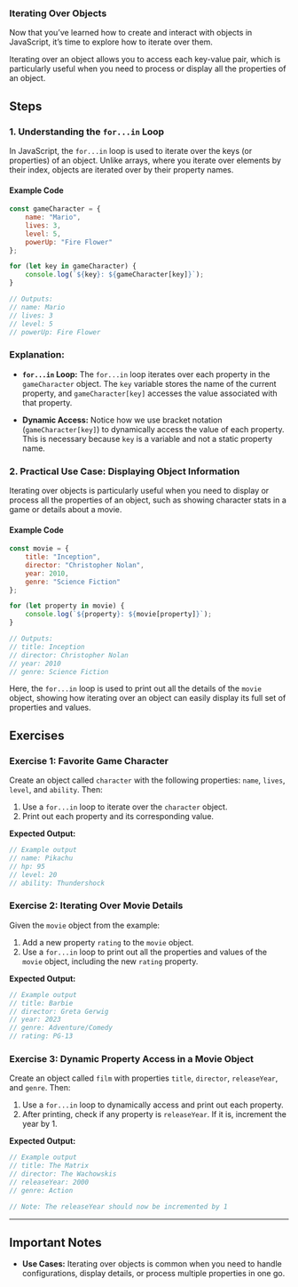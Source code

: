 ### Iterating Over Objects

Now that you’ve learned how to create and interact with objects in JavaScript, it’s time to explore how to iterate over them. 

Iterating over an object allows you to access each key-value pair, which is particularly useful when you need to process or display all the properties of an object.

## Steps

### 1. Understanding the `for...in` Loop

In JavaScript, the `for...in` loop is used to iterate over the keys (or properties) of an object. Unlike arrays, where you iterate over elements by their index, objects are iterated over by their property names.

#### Example Code

```javascript
const gameCharacter = {
    name: "Mario",
    lives: 3,
    level: 5,
    powerUp: "Fire Flower"
};

for (let key in gameCharacter) {
    console.log(`${key}: ${gameCharacter[key]}`);
}

// Outputs:
// name: Mario
// lives: 3
// level: 5
// powerUp: Fire Flower
```

### Explanation:

- **`for...in` Loop:** The `for...in` loop iterates over each property in the `gameCharacter` object. The `key` variable stores the name of the current property, and `gameCharacter[key]` accesses the value associated with that property.

- **Dynamic Access:** Notice how we use bracket notation (`gameCharacter[key]`) to dynamically access the value of each property. This is necessary because `key` is a variable and not a static property name.

### 2. Practical Use Case: Displaying Object Information

Iterating over objects is particularly useful when you need to display or process all the properties of an object, such as showing character stats in a game or details about a movie.

#### Example Code

```javascript
const movie = {
    title: "Inception",
    director: "Christopher Nolan",
    year: 2010,
    genre: "Science Fiction"
};

for (let property in movie) {
    console.log(`${property}: ${movie[property]}`);
}

// Outputs:
// title: Inception
// director: Christopher Nolan
// year: 2010
// genre: Science Fiction
```

Here, the `for...in` loop is used to print out all the details of the `movie` object, showing how iterating over an object can easily display its full set of properties and values.

## Exercises

### Exercise 1: Favorite Game Character

Create an object called `character` with the following properties: `name`, `lives`, `level`, and `ability`. Then:

1. Use a `for...in` loop to iterate over the `character` object.
2. Print out each property and its corresponding value.

**Expected Output:**

```javascript
// Example output
// name: Pikachu
// hp: 95
// level: 20
// ability: Thundershock
```

### Exercise 2: Iterating Over Movie Details

Given the `movie` object from the example:

1. Add a new property `rating` to the `movie` object.
2. Use a `for...in` loop to print out all the properties and values of the `movie` object, including the new `rating` property.

**Expected Output:**

```javascript
// Example output
// title: Barbie
// director: Greta Gerwig
// year: 2023
// genre: Adventure/Comedy
// rating: PG-13
```

### Exercise 3: Dynamic Property Access in a Movie Object

Create an object called `film` with properties `title`, `director`, `releaseYear`, and `genre`. Then:

1. Use a `for...in` loop to dynamically access and print out each property.
2. After printing, check if any property is `releaseYear`. If it is, increment the year by 1.

**Expected Output:**

```javascript
// Example output
// title: The Matrix
// director: The Wachowskis
// releaseYear: 2000
// genre: Action

// Note: The releaseYear should now be incremented by 1
```

---

## Important Notes

- **Use Cases:** Iterating over objects is common when you need to handle configurations, display details, or process multiple properties in one go.